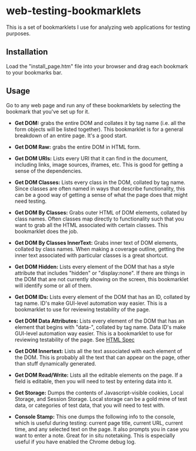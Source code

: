 # web-testing-bookmarklets
This is a set of bookmarklets I use for analyzing web applications for testing purposes.

## Installation

Load the "install_page.htm" file into your browser and drag each bookmark to your bookmarks bar. 

## Usage

Go to any web page and run any of these bookmarklets by selecting the bookmark that you've set up for it.

- **Get DOM:** grabs the entire DOM and collates it by tag name (i.e. all the form objects will be listed together). This bookmarklet is for a general breakdown of an entire page. It's a good start.
  
- **Get DOM Raw:** grabs the entire DOM in HTML form.

- **Get DOM URIs:** Lists every URI that it can find in the document, including links, image sources, iframes, etc. This is good for getting a sense of the dependencies.

- **Get DOM Classes:** Lists every class in the DOM, collated by tag name. Since classes are often named in ways that describe functionality, this can be a good way of getting a sense of what the page does that might need testing.

- **Get DOM By Classes:** Grabs outer HTML of DOM elements, collated by class names. Often classes map directly to functionality such that you want to grab all the HTML associated with certain classes. This bookmarklet does the job.

- **Get DOM By Classes InnerText:** Grabs inner text of DOM elements, collated by class names. When making a coverage outline, getting the inner text associated with particular classes is a great shortcut.

- **Get DOM Hidden:** Lists every element of the DOM that has a style attribute that includes "hidden" or "display:none". If there are things in the DOM that are not currently showing on the screen, this bookmarklet will identify some or all of them.

- **Get DOM IDs:** Lists every element of the DOM that has an ID, collated by tag name. ID's make GUI-level automation way easier. This is a bookmarklet to use for reviewing testability of the page.

- **Get DOM Data Attributes:** Lists every element of the DOM that has an element that begins with "data-", collated by tag name. Data ID's make GUI-level automation way easier. This is a bookmarklet to use for reviewing testability of the page. See [HTML Spec](https://html.spec.whatwg.org/multipage/dom.html#attr-data-*)

- **Get DOM Innertext:** Lists all the text associated with each element of the DOM. This is probably all the text that can appear on the page, other than stuff dynamically generated.

- **Get DOM Read/Write:** Lists all the editable elements on the page. If a field is editable, then you will need to test by entering data into it.

- **Get Storage:** Dumps the contents of Javascript-visible cookies, Local Storage, and Session Storage. Local storage can be a gold mine of test data, or categories of test data, that you will need to test with.

- **Console Stamp:** This one dumps the following info to the console, which is useful during testing: current page title, current URL, current time, and any selected text on the page. It also prompts you in case you want to enter a note. Great for in situ notetaking. This is especially useful if you have enabled the Chrome debug log.


